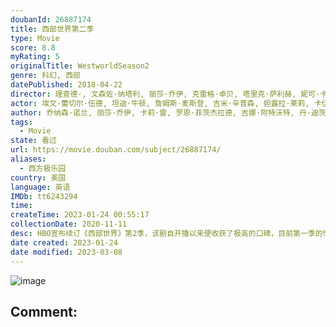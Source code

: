 ```yaml
---
doubanId: 26887174
title: 西部世界第二季
type: Movie
score: 8.8
myRating: 5
originalTitle: WestworldSeason2
genre: 科幻, 西部
datePublished: 2018-04-22
director: 理查德·, 文森佐·纳塔利, 丽莎·乔伊, 克雷格·卓贝, 塔里克·萨利赫, 妮可·卡索, 乌塔·布里兹维茨, 斯蒂芬·威廉姆斯, 弗雷德·托耶
actor: 埃文·蕾切尔·伍德, 坦迪·牛顿, 詹姆斯·麦斯登, 吉米·辛普森, 妲露拉·莱莉, 卡佳·赫尔伯斯, 艾德·哈里斯, 乔纳森·塔克, 杰弗里·怀特, 路易斯·赫特哈姆, 尼尔·杰克逊, 古斯塔·斯卡斯加德, 法瑞斯·法瑞斯, 贝蒂·加布里埃尔, 真田广之, 本·巴恩斯, 泰莎·汤普森, 冈本多绪, 茱莉亚·琼斯, 扎恩·迈克拉农, 卢克·海姆斯沃斯, 西蒙·夸特曼, 罗德里戈·桑托罗, 史蒂文·奥格, 菊地凛子, 小克利夫顿·克林斯, 莱昂纳多·吴, 安吉拉·萨拉弗安, 莎莫·斯皮罗, 莉莉·西蒙斯, undefined, 马丁·桑斯梅耶, 羽田昌义, 筱塚胜, 安东尼·霍普金斯, undefined, 蒂莫西·, 珊农·沃德华德, 祐真琦琦, 彼得·穆兰, 格雷格·奥迪诺
author: 乔纳森·诺兰, 丽莎·乔伊, 卡莉·雷, 罗恩·菲茨杰拉德, 吉娜·阿特沃特, 丹·迪茨, 乔丹·戈登伯格, 迈克尔·克莱顿, 罗伯托·帕蒂诺
tags:
  - Movie
state: 看过
url: https://movie.douban.com/subject/26887174/
aliases:
  - 西方极乐园
country: 美国
language: 英语
IMDb: tt6243294
time: 
createTime: 2023-01-24 00:55:17
collectionDate: 2020-11-11
desc: HBO宣布续订《西部世界》第2季，该剧自开播以来便收获了极高的口碑，目前第一季的情节发展已渐入佳境，机器人在自我意识觉醒后已开始反控人类，而园区内更大的阴谋还未彻底揭开。据悉，《西部世界》第2季会有1...
date created: 2023-01-24
date modified: 2023-03-08
---
```


![image](p2517077652.jpg)

Comment:
---
